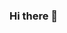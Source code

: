 ### Hi there 👋

<!--
**jcskmz/jcskmz** is a ✨ _special_ ✨ repository because its `README.md` (this file) appears on your GitHub profile.

Here are some ideas to get you started:

- 🔭 I’m currently working on data quality and assurance
- 🌱 I’m currently learning how to use github
- 👯 I’m looking to collaborate on water quality data projects
- 🤔 I’m looking for help with R code
- 💬 Ask me about Water quality lab testing
- 📫 How to reach me: jessica.scholz@missouri.edu
- 😄 Pronouns: she/her/hers
- ⚡ Fun fact: I love to sew
-->

